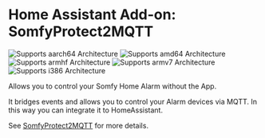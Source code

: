 # Home Assistant Add-on: SomfyProtect2MQTT

[somfyprotect2mqtt]: https://github.com/Minims/SomfyProtect2MQTT

![Supports aarch64 Architecture][aarch64-shield]
![Supports amd64 Architecture][amd64-shield]
![Supports armhf Architecture][armhf-shield]
![Supports armv7 Architecture][armv7-shield]
![Supports i386 Architecture][i386-shield]

[aarch64-shield]: https://img.shields.io/badge/aarch64-yes-green.svg
[amd64-shield]: https://img.shields.io/badge/amd64-yes-green.svg
[armhf-shield]: https://img.shields.io/badge/armhf-yes-green.svg
[armv7-shield]: https://img.shields.io/badge/armv7-yes-green.svg
[i386-shield]: https://img.shields.io/badge/i386-yes-green.svg

Allows you to control your Somfy Home Alarm without the App.

It bridges events and allows you to control your Alarm devices via MQTT.
In this way you can integrate it to HomeAssistant.

See [SomfyProtect2MQTT] for more details.
